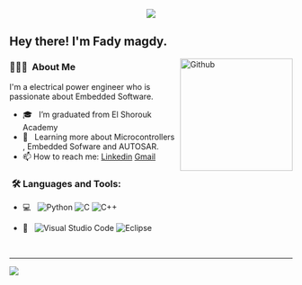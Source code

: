 <p align="center"><img src="https://i.imgur.com/A6bWGFl.gif"/></p>

<h2> Hey there! I'm Fady magdy.</h2>

<img width="200" align="right" alt="Github" src="https://user-images.githubusercontent.com/48678280/88862734-4903af80-d201-11ea-968b-9c939d88a37c.gif" />


<h3> 👨🏻‍💻 &nbsp;About Me </h3>

I'm a electrical power engineer who is passionate about Embedded Software.

- 🎓 &nbsp; I’m graduated from El Shorouk Academy
- 🌱 &nbsp; Learning more about Microcontrollers , Embedded Sofware and AUTOSAR. 
- 📫 How to reach me: [Linkedin](www.linkedin.com/in/fady-magdy430) [Gmail](https://www.fadymagdy430@gmail.com)

<h3>  &nbsp;🛠️ Languages and Tools:</h3>


- 💻 &nbsp;
![Python](https://img.shields.io/badge/-Python-333333?style=flat&logo=python)
![C](https://img.shields.io/badge/-C-black?style=flat-square&logo=c)
![C++](https://img.shields.io/badge/-C++-333333?style=flat&logo=C%2B%2B&logoColor=00599C)

- 🔧 &nbsp;
![Visual Studio Code](https://img.shields.io/badge/-Visual%20Studio%20Code-333333?style=flat&logo=visual-studio-code&logoColor=007ACC)
![Eclipse](https://img.shields.io/badge/-Eclipse-333333?style=flat&logo=eclipse-ide&logoColor=2C2255)

  
<br/>

---------------------------------------------------------------------------------------------------------------------------------------------------------------------------------

</p>
<img src="[![image](https://github.com/fadymagdy2/fadymagdy2/assets/114836327/872072d8-0b85-4715-b55b-b016c9416131)
](https://images.payhip.com/o_1hfhnjbksc8mu011irtvvj16bc18.gif)https://images.payhip.com/o_1hfhnjbksc8mu011irtvvj16bc18.gif"/>
</p>
